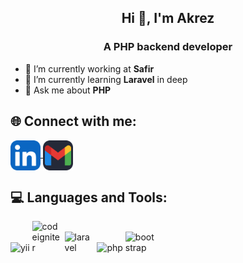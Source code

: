 
<style>
.logo {
    max-width: 48px;
    max-height: 48px;
    width: 48px;
    height: 48px;
}
</style>

<article class="markdown-body entry-content container-lg f5">


  <h1 align="center">Hi 👋, I'm Akrez</h1>
  <h3 align="center">A PHP backend developer</h3>


  <ul>
    <li>
      🔭 I’m currently working at <b>Safir</b>
    </li>
    <li>
      🌱 I’m currently learning <b>Laravel</b> in deep
    </li>
    <li>
      💬 Ask me about <b>PHP</b>
    </li>
  </ul>


  <h2 align="left">🌐 Connect with me:</h2>
  <p align="left">
    <a href="https://www.linkedin.com/in/akrez/" target="blank">
      <img align="center" src="https://raw.githubusercontent.com/tandpfun/skill-icons/refs/heads/main/icons/LinkedIn.svg" alt="akrez" class="logo" />
    </a>
    <a href="mailto:akrez.like@gmail.com" target="blank">
      <img align="center" src="https://raw.githubusercontent.com/tandpfun/skill-icons/refs/heads/main/icons/Gmail-Dark.svg" alt="akrez" class="logo" />
    </a>
  </p>


  <h2 align="left">💻 Languages and Tools:</h2>
  <p align="left">
    <img src="https://www.yiiframework.com/image/design/logo/yii3_sign.svg" alt="yii" class="logo" />
    <img src="https://simpleskill.icons.workers.dev/svg?i=codeigniter" alt="codeigniter" class="logo" />
    <img src="https://simpleskill.icons.workers.dev/svg?i=laravel" alt="laravel" class="logo" />
    <img src="https://simpleskill.icons.workers.dev/svg?i=php" alt="php" class="logo" />
    <img src="https://simpleskill.icons.workers.dev/svg?i=bootstrap" alt="bootstrap" class="logo" />
  </p>


  <img src="https://komarev.com/ghpvc/?username=akrez&style=flat-square&color=blue" alt="" />

</article>
